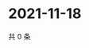 # 2021-11-18

共 0 条

<!-- BEGIN WEIBO -->
<!-- 最后更新时间 Thu Nov 18 2021 12:18:17 GMT+0800 (China Standard Time) -->

<!-- END WEIBO -->
